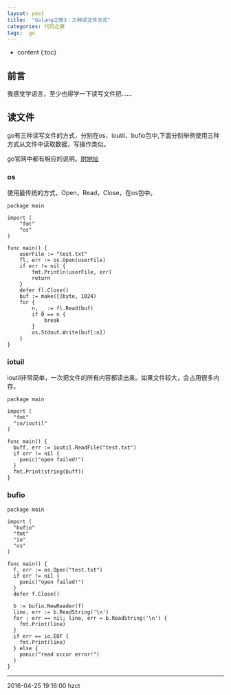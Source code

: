 ```yaml
---
layout: post
title:  "Golang之旅3：三种读文件方式"
categories: 代码之熵
tags:  go
---
```


* content
{:toc}

## 前言

我感觉学语言，至少也得学一下读写文件把......





## 读文件

go有三种读写文件的方式，分别在os、ioutil、bufio包中,下面分别举例使用三种方式从文件中读取数据，写操作类似。

go官网中都有相应的说明。[附地址](https://golang.org/pkg/)


### os

使用最传统的方式，Open，Read，Close，在os包中。

```
package main

import (
    "fmt"
    "os"
)

func main() {
    userFile := "test.txt"
    fl, err := os.Open(userFile)
    if err != nil {
        fmt.Println(userFile, err)
        return
    }
    defer fl.Close()
    buf := make([]byte, 1024)
    for {
        n, _ := fl.Read(buf)
        if 0 == n {
            break
        }
        os.Stdout.Write(buf[:n])
    }
}

```

### iotuil

ioutil非常简单，一次把文件的所有内容都读出来。如果文件较大，会占用很多内存。

```
package main

import (
  "fmt"
  "io/ioutil"
)

func main() {
  buff, err := ioutil.ReadFile("test.txt")
  if err != nil {
    panic("open failed!")
  }
  fmt.Print(string(buff))
}
```

### bufio

```
package main

import (
  "bufio"
  "fmt"
  "io"
  "os"
)

func main() {
  f, err := os.Open("test.txt")
  if err != nil {
    panic("open failed!")
  }
  defer f.Close()

  b := bufio.NewReader(f)
  line, err := b.ReadString('\n')
  for ; err == nil; line, err = b.ReadString('\n') {
    fmt.Print(line)
  }
  if err == io.EOF {
    fmt.Print(line)
  } else {
    panic("read occur error!")
  }
}

```

******
2016-04-25 19:16:00 hzct
